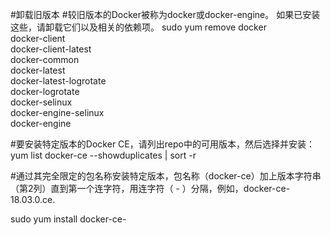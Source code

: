 #卸载旧版本
#较旧版本的Docker被称为docker或docker-engine。 如果已安装这些，请卸载它们以及相关的依赖项。
sudo yum remove docker \
                  docker-client \
                  docker-client-latest \
                  docker-common \
                  docker-latest \
                  docker-latest-logrotate \
                  docker-logrotate \
                  docker-selinux \
                  docker-engine-selinux \
                  docker-engine

#要安装特定版本的Docker CE，请列出repo中的可用版本，然后选择并安装：           
yum list docker-ce --showduplicates | sort -r

#通过其完全限定的包名称安装特定版本，包名称（docker-ce）加上版本字符串（第2列）直到第一个连字符，用连字符（ - ）分隔，例如，docker-ce-18.03.0.ce.

sudo yum install docker-ce-<VERSION STRING>
